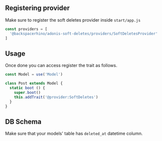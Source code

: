 ## Registering provider

Make sure to register the soft deletes provider inside `start/app.js`

```js
const providers = [
  '@backspacerhino/adonis-soft-deletes/providers/SoftDeletesProvider'
]
```

## Usage

Once done you can access register the trait as follows.

```js
const Model = use('Model')

class Post extends Model {
  static boot () {
    super.boot()
    this.addTrait('@provider:SoftDeletes')
  }
}
```

## DB Schema

Make sure that your models' table has `deleted_at` datetime column.